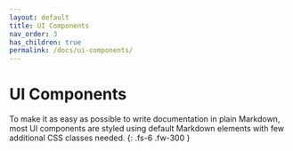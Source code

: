 ```yaml
---
layout: default
title: UI Components
nav_order: 3
has_children: true
permalink: /docs/ui-components/
---
```


# UI Components

To make it as easy as possible to write documentation in plain Markdown, most UI components are styled using default Markdown elements with few additional CSS classes needed.
{: .fs-6 .fw-300 }
